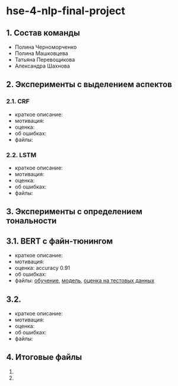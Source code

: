 # hse-4-nlp-final-project

## 1. Состав команды

* Полина Черноморченко
* Полина Машковцева
* Татьяна Перевощикова
* Александра Шахнова

## 2. Эксперименты с выделением аспектов
### 2.1. CRF

* краткое описание:
* мотивация:
* оценка:
* об ошибках:
* файлы:

### 2.2. LSTM

* краткое описание:
* мотивация:
* оценка:
* об ошибках:
* файлы:

## 3. Эксперименты с определением тональности

## 3.1. BERT с файн-тюнингом

* краткое описание:
* мотивация:
* оценка: accuracy 0.91
* об ошибках:
* файлы: [обучение](https://github.com/pmashkovtseva/hse-4-nlp-final-project/blob/main/sentiment/bert/ab-project-asp-sent-train.ipynb), [модель](https://drive.google.com/drive/folders/1NtrsdLmdyGRZKDeJoTePSX7Fh2bxdw6f), [оценка на тестовых данных](https://github.com/pmashkovtseva/hse-4-nlp-final-project/blob/main/sentiment/bert/ab_asp_sent_testing.ipynb)

## 3.2.

* краткое описание:
* мотивация:
* оценка:
* об ошибках:
* файлы:

## 4. Итоговые файлы

1.
2. 
